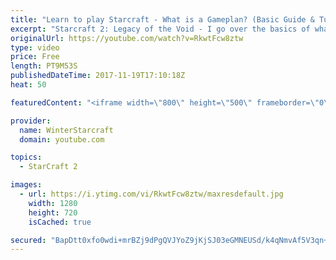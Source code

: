 ```yaml
---
title: "Learn to play Starcraft - What is a Gameplan? (Basic Guide & Tutorial)"
excerpt: "Starcraft 2: Legacy of the Void - I go over the basics of what a gameplan in starcraft 2 is and how to put one together.  Note this is not a guide on WHAT gameplan you should be using as each race!"
originalUrl: https://youtube.com/watch?v=RkwtFcw8ztw
type: video
price: Free
length: PT9M53S
publishedDateTime: 2017-11-19T17:10:18Z
heat: 50

featuredContent: "<iframe width=\"800\" height=\"500\" frameborder=\"0\" src=\"https://www.youtube.com/embed/RkwtFcw8ztw\" allow=\"accelerometer; autoplay; encrypted-media; gyroscope; picture-in-picture\" allowfullscreen></iframe>"

provider:
  name: WinterStarcraft
  domain: youtube.com

topics:
  - StarCraft 2

images:
  - url: https://i.ytimg.com/vi/RkwtFcw8ztw/maxresdefault.jpg
    width: 1280
    height: 720
    isCached: true

secured: "BapDtt0xfo0wdi+mrBZj9dPgQVJYoZ9jKjSJ03eGMNEUSd/k4qNmvAf5V3qn+FFaupuEaCqG5f+fFY133sw63IzKgqAEtb0HHLNsu3r4j8/wFeWaRJweFPxJUtjG6yBAex3TgbapqiIS4p4xviv9yWOIX9YFE81TpQPUePqjaPFPZIayZjU/23YjBI0dmIQWDIdVRElG3PmfJgqUizRWL/QLto6j1zzEK8ooE0bg2POKFtikXj+SS8zffu9xwurApD6+ArZC1TW7KcnKeHJ0fRB/7wfCPGEwY/ia+ERiwhTvo/upyIoNXexzxDKnncpnsoW7/+RZqZ3zyBDp9WXVkCJV7jkUsB+Z2EqofpFnTHKgxpvAM38TJVy5ukkVyU4Do6TyhfmbVR0jVqBTBbEQ3xKoAD/52j25uhlyTKKAgs8=;64n7yMhPXh4eQFX8qxuuLw=="
---
```


